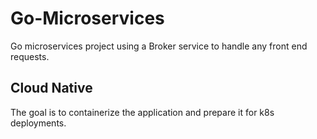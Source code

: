 # Go-Microservices
Go microservices project using a Broker service to handle any front end requests.

## Cloud Native
The goal is to containerize the application and prepare it for k8s deployments.
